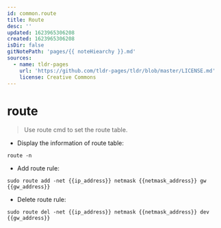 ```yaml
---
id: common.route
title: Route
desc: ''
updated: 1623965306208
created: 1623965306208
isDir: false
gitNotePath: 'pages/{{ noteHiearchy }}.md'
sources:
  - name: tldr-pages
    url: 'https://github.com/tldr-pages/tldr/blob/master/LICENSE.md'
    license: Creative Commons
---
```

# route

> Use route cmd to set the route table.

- Display the information of route table:

`route -n`

- Add route rule:

`sudo route add -net {{ip_address}} netmask {{netmask_address}} gw {{gw_address}}`

- Delete route rule:

`sudo route del -net {{ip_address}} netmask {{netmask_address}} dev {{gw_address}}`

